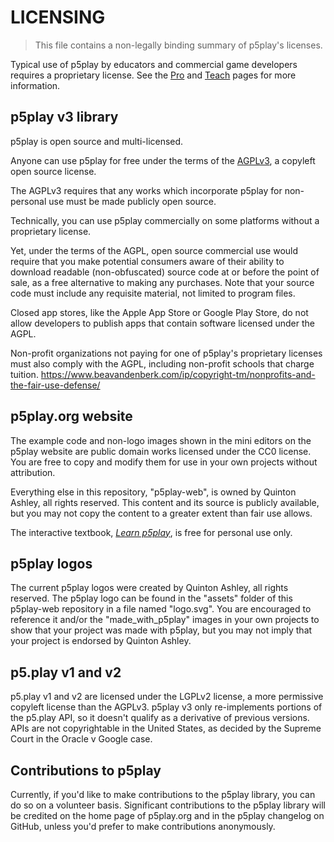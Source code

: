 # LICENSING

> This file contains a non-legally binding summary of p5play's licenses.

Typical use of p5play by educators and commercial game developers requires a proprietary license. See the [Pro][] and [Teach][] pages for more information.

## p5play v3 library

p5play is open source and multi-licensed.

Anyone can use p5play for free under the terms of the [AGPLv3][], a copyleft open source license.

The AGPLv3 requires that any works which incorporate p5play for non-personal use must be made publicly open source.

Technically, you can use p5play commercially on some platforms without a proprietary license.

Yet, under the terms of the AGPL, open source commercial use would require that you make potential consumers aware of their ability to download readable (non-obfuscated) source code at or before the point of sale, as a free alternative to making any purchases. Note that your source code must include any requisite material, not limited to program files.

Closed app stores, like the Apple App Store or Google Play Store, do not allow developers to publish apps that contain software licensed under the AGPL.

Non-profit organizations not paying for one of p5play's proprietary licenses must also comply with the AGPL, including non-profit schools that charge tuition. https://www.beavandenberk.com/ip/copyright-tm/nonprofits-and-the-fair-use-defense/

## p5play.org website

The example code and non-logo images shown in the mini editors on the p5play website are public domain works licensed under the CC0 license. You are free to copy and modify them for use in your own projects without attribution.

Everything else in this repository, "p5play-web", is owned by Quinton Ashley, all rights reserved. This content and its source is publicly available, but you may not copy the content to a greater extent than fair use allows.

The interactive textbook, [_Learn p5play_][], is free for personal use only.

## p5play logos

The current p5play logos were created by Quinton Ashley, all rights reserved. The p5play logo can be found in the "assets" folder of this p5play-web repository in a file named "logo.svg". You are encouraged to reference it and/or the "made_with_p5play" images in your own projects to show that your project was made with p5play, but you may not imply that your project is endorsed by Quinton Ashley.

## p5.play v1 and v2

p5.play v1 and v2 are licensed under the LGPLv2 license, a more permissive copyleft license than the AGPLv3. p5play v3 only re-implements portions of the p5.play API, so it doesn't qualify as a derivative of previous versions. APIs are not copyrightable in the United States, as decided by the Supreme Court in the Oracle v Google case.

## Contributions to p5play

Currently, if you'd like to make contributions to the p5play library, you can do so on a volunteer basis. Significant contributions to the p5play library will be credited on the home page of p5play.org and in the p5play changelog on GitHub, unless you'd prefer to make contributions anonymously.

[AGPLv3]: https://github.com/quinton-ashley/p5play/blob/main/LICENSE.md
[Pro]: https://p5play.org/pro/
[Teach]: https://p5play.org/teach/
[_Learn p5play_]: https://p5play.org/learn/
